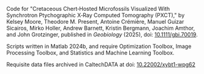 Code for "Cretaceous Chert‐Hosted Microfossils Visualized With Synchrotron Ptychographic X‐Ray Computed Tomography (PXCT)," by Kelsey Moore, Theodore M. Present, Antoine Crémière, Manuel Guizar Sicairos, Mirko Holler, Andrew Barnett, Kristin Bergmann, Joachim Amthor, and John Grotzinger, published in *Geobiology* (2025), doi: [10.1111/gbi.70019](https://doi.org/10.1111/gbi.70019).

Scripts written in Matlab 2024b, and require Optimization Toolbox, Image Processing Toolbox, and Statistics and Machine Learning Toolbox.

Requisite data files archived in CaltechDATA at doi: [10.22002/xybt1-wpg62](https://doi.org/10.22002/xybt1-wpg62)
